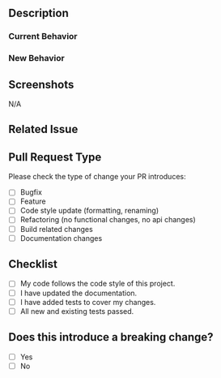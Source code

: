 <!--
Provide a general summary of your changes in the title above
- Describe your changes in detail
- What does this pull request add/fix? Explain your changes.
-->

## Description

### Current Behavior

### New Behavior

## Screenshots

N/A

<!--
- This project only accepts pull requests related to open issues
- If suggesting a new feature or change, please discuss it in an issue first
- Does your pull request close any issue? If so, please provide a link to the issue.
- If your pull request references an issue, please provide a link to the issue.
-->

## Related Issue

<!--
- Why is this change required?
- What problem does it solve?
-->
<!-- ## Motivation and Context -->

<!--
- What types of changes does your code introduce?
- Put an `x` in all the boxes that apply:
-->

## Pull Request Type

Please check the type of change your PR introduces:

- [ ] Bugfix
- [ ] Feature
- [ ] Code style update (formatting, renaming)
- [ ] Refactoring (no functional changes, no api changes)
- [ ] Build related changes
- [ ] Documentation changes

<!--
- Go over all the following points, and put an `x` in all the boxes that apply.
- If you're unsure about any of these, don't hesitate to ask. We're here to help!
-->

## Checklist

- [ ] My code follows the code style of this project.
- [ ] I have updated the documentation.
- [ ] I have added tests to cover my changes.
- [ ] All new and existing tests passed.

## Does this introduce a breaking change?

- [ ] Yes
- [ ] No

<!-- If this introduces a breaking change, please describe the impact of your change below. -->

<!--
- Provide additional context if necessary.
- Examples: version, OS, Browser, Other environment information, error logs, etc.
-->
<!-- ## Additional Context -->

